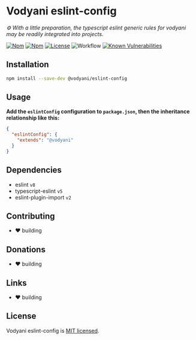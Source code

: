 # Vodyani eslint-config

*⚙ With a little preparation, the typescript eslint generic rules for vodyani may be readily integrated into projects.*

[![Npm](https://img.shields.io/npm/v/@vodyani/eslint-config)](https://www.npmjs.com/package/@vodyani/eslint-config)
[![Npm](https://img.shields.io/npm/dm/@vodyani/eslint-config)](https://www.npmjs.com/package/@vodyani/eslint-config)
[![License](https://img.shields.io/github/license/vodyani/eslint-config)](LICENSE)
![Workflow](https://github.com/vodyani/eslint-config/actions/workflows/release.yml/badge.svg)
[![Known Vulnerabilities](https://snyk.io/test/github/vodyani/eslint-config/badge.svg?targetFile=package.json)](https://snyk.io/test/github/vodyani/eslint-config?targetFile=package.json)

## Installation

```sh
npm install --save-dev @vodyani/eslint-config
```

## Usage

**Add the `eslintConfig` configuration to `package.json`, then the inheritance relationship like this:**

```json
{
  "eslintConfig": {
    "extends": "@vodyani"
  }
}
```

## Dependencies

- eslint `v8`
- typescript-eslint `v5`
- eslint-plugin-import `v2`

## Contributing

- ❤ building

## **Donations**

- ❤ building

## Links

- ❤ building

## License

Vodyani eslint-config is [MIT licensed](LICENSE).
